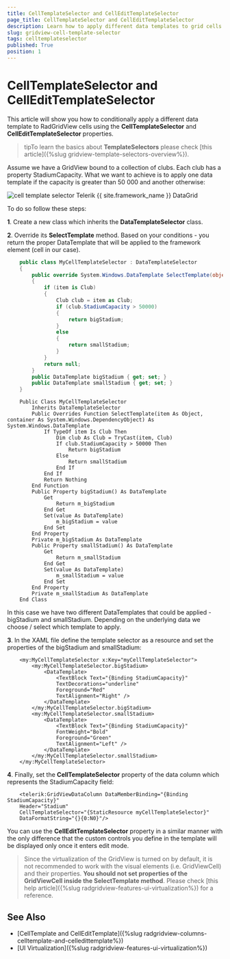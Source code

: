 ```yaml
---
title: CellTemplateSelector and CellEditTemplateSelector
page_title: CellTemplateSelector and CellEditTemplateSelector
description: Learn how to apply different data templates to grid cells by using the CellTemplateSelector and CellEditTemplateSelector properties of RadGridView - Telerik's {{ site.framework_name }} DataGrid.
slug: gridview-cell-template-selector
tags: celltemplateselector
published: True
position: 1
---
```


# CellTemplateSelector and CellEditTemplateSelector

This article will show you how to conditionally apply a different data template to RadGridView cells using the __CellTemplateSelector__ and **CellEditTemplateSelector** properties.

>tipTo learn the basics about __TemplateSelectors__ please check [this article]({%slug gridview-template-selectors-overview%}).

Assume we have a GridView bound to a collection of clubs. Each club has a property StadiumCapacity. What we want to achieve is to apply one data template if the capacity is greater than 50 000 and another otherwise:

![cell template selector Telerik {{ site.framework_name }} DataGrid](images/cell_template_selector_gridview.png)

To do so follow these steps:

**1**. Create a new class which inherits the __DataTemplateSelector__ class.

**2**. Override its __SelectTemplate__ method. Based on your conditions - you return the proper DataTemplate that will be applied to the framework element (cell in our case).



```C#
	public class MyCellTemplateSelector : DataTemplateSelector
	{
	    public override System.Windows.DataTemplate SelectTemplate(object item, System.Windows.DependencyObject container)
	    {
	        if (item is Club)
	        {
	            Club club = item as Club;
	            if (club.StadiumCapacity > 50000)
	            {
	                return bigStadium;
	            }
	            else
	            {
	                return smallStadium;
	            }
	        }
	        return null;
	    }
	    public DataTemplate bigStadium { get; set; }
	    public DataTemplate smallStadium { get; set; }
	}
```



```VB.NET
	Public Class MyCellTemplateSelector
	    Inherits DataTemplateSelector
	    Public Overrides Function SelectTemplate(item As Object, container As System.Windows.DependencyObject) As System.Windows.DataTemplate
	        If TypeOf item Is Club Then
	            Dim club As Club = TryCast(item, Club)
	            If club.StadiumCapacity > 50000 Then
	                Return bigStadium
	            Else
	                Return smallStadium
	            End If
	        End If
	        Return Nothing
	    End Function
	    Public Property bigStadium() As DataTemplate
	        Get
	            Return m_bigStadium
	        End Get
	        Set(value As DataTemplate)
	            m_bigStadium = value
	        End Set
	    End Property
	    Private m_bigStadium As DataTemplate
	    Public Property smallStadium() As DataTemplate
	        Get
	            Return m_smallStadium
	        End Get
	        Set(value As DataTemplate)
	            m_smallStadium = value
	        End Set
	    End Property
	    Private m_smallStadium As DataTemplate
	End Class
```

In this case we have two different DataTemplates that could be applied - bigStadium and smallStadium. Depending on the underlying data we choose / select which template to apply.

**3**. In the XAML file define the template selector as a resource and set the properties of the bigStadium and smallStadium:



```XAML
	<my:MyCellTemplateSelector x:Key="myCellTemplateSelector">
	    <my:MyCellTemplateSelector.bigStadium>
	        <DataTemplate>
	            <TextBlock Text="{Binding StadiumCapacity}" 
	            TextDecorations="underline" 
	            Foreground="Red"
	            TextAlignment="Right" />
	        </DataTemplate>
	    </my:MyCellTemplateSelector.bigStadium>
	    <my:MyCellTemplateSelector.smallStadium>
	        <DataTemplate>
	            <TextBlock Text="{Binding StadiumCapacity}" 
	            FontWeight="Bold" 
	            Foreground="Green"
	            TextAlignment="Left" />
	        </DataTemplate>
	    </my:MyCellTemplateSelector.smallStadium>
	</my:MyCellTemplateSelector>
```

**4**. Finally, set the __CellTemplateSelector__ property of the data column which represents the StadiumCapacity field:



```XAML
	<telerik:GridViewDataColumn DataMemberBinding="{Binding StadiumCapacity}" 
	Header="Stadium" 
	CellTemplateSelector="{StaticResource myCellTemplateSelector}"
	DataFormatString="{}{0:N0}"/>
```

You can use the **CellEditTemplateSelector** property in a similar manner with the only difference that the custom controls you define in the template will be displayed only once it enters edit mode.

>Since the virtualization of the GridView is turned on by default, it is not recommended to work with the visual elements (i.e. GridViewCell) and their properties. __You should not set properties of the GridViewCell inside the SelectTemplate method__. Please check [this help article]({%slug radgridview-features-ui-virtualization%}) for a reference.
		  
## See Also

* [CellTemplate and CellEditTemplate]({%slug radgridview-columns-celltemplate-and-celledittemplate%})
* [UI Virtualization]({%slug radgridview-features-ui-virtualization%})